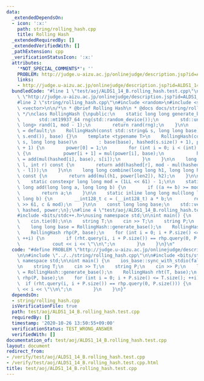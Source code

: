 ```yaml
---
data:
  _extendedDependsOn:
  - icon: ':x:'
    path: string/rolling_hash.cpp
    title: Rolling Hash
  _extendedRequiredBy: []
  _extendedVerifiedWith: []
  _pathExtension: cpp
  _verificationStatusIcon: ':x:'
  attributes:
    '*NOT_SPECIAL_COMMENTS*': ''
    PROBLEM: http://judge.u-aizu.ac.jp/onlinejudge/description.jsp?id=ALDS1_14_B
    links:
    - http://judge.u-aizu.ac.jp/onlinejudge/description.jsp?id=ALDS1_14_B
  bundledCode: "#line 1 \"test/aoj/ALDS1_14_B.rolling_hash.test.cpp\"\n#define PROBLEM\
    \ \"http://judge.u-aizu.ac.jp/onlinejudge/description.jsp?id=ALDS1_14_B\"\n\n\
    #line 2 \"string/rolling_hash.cpp\"\n#include <random>\n#include <string>\n#include\
    \ <vector>\n\n/*\n * @brief Rolling Hash\n * @docs docs/string/rolling_hash.md\n\
    \ */\nclass RollingHash {\npublic:\n    static long long generate_base() {\n \
    \       std::mt19937_64 rng(std::random_device());\n        std::uniform_int_distribution<long\
    \ long> rand(1, mod - 1);\n        return rand(rng);\n    }\n\n    RollingHash()\
    \ = default;\n    RollingHash(const std::string& s, long long base) : RollingHash(std::vector<char>(s.begin(),\
    \ s.end()), base) {}\n    template <typename T>\n    RollingHash(const std::vector<T>&\
    \ s, long long base)\n        : base(base), hashed(s.size() + 1), power(s.size()\
    \ + 1) {\n        power[0] = 1;\n        for (int i = 0; i < (int) s.size(); ++i)\
    \ {\n            power[i + 1] = mul(power[i], base);\n            hashed[i + 1]\
    \ = add(mul(hashed[i], base), s[i]);\n        }\n    }\n\n    long long query(int\
    \ l, int r) const {\n        return add(hashed[r], mod - mul(hashed[l], power[r\
    \ - l]));\n    }\n\n    long long combine(long long h1, long long h2, int len2)\
    \ const {\n        return add(mul(h1, power[len2]), h2);\n    }\n\nprivate:\n\
    \    static constexpr long long mod = (1LL << 61) - 1;\n\n    static inline long\
    \ long add(long long a, long long b) {\n        if ((a += b) >= mod) a -= mod;\n\
    \        return a;\n    }\n\n    static inline long long mul(long long a, long\
    \ long b) {\n        __int128_t c = (__int128_t) a * b;\n        return add(c\
    \ >> 61, c & mod);\n    }\n\n    const long long base;\n    std::vector<long long>\
    \ hashed, power;\n};\n#line 4 \"test/aoj/ALDS1_14_B.rolling_hash.test.cpp\"\n\n\
    #include <bits/stdc++.h>\nusing namespace std;\n\nint main() {\n    ios_base::sync_with_stdio(false);\n\
    \    cin.tie(0);\n\n    string T;\n    cin >> T;\n    string P;\n    cin >> P;\n\
    \    long long base = RollingHash::generate_base();\n    RollingHash rht(T, base);\n\
    \    RollingHash rhp(P, base);\n    for (int i = 0; i + P.size() <= T.size();\
    \ ++i) {\n        if (rht.query(i, i + P.size()) == rhp.query(0, P.size())) {\n\
    \            cout << i << \"\\n\";\n        }\n    }\n}\n"
  code: "#define PROBLEM \"http://judge.u-aizu.ac.jp/onlinejudge/description.jsp?id=ALDS1_14_B\"\
    \n\n#include \"../../string/rolling_hash.cpp\"\n\n#include <bits/stdc++.h>\nusing\
    \ namespace std;\n\nint main() {\n    ios_base::sync_with_stdio(false);\n    cin.tie(0);\n\
    \n    string T;\n    cin >> T;\n    string P;\n    cin >> P;\n    long long base\
    \ = RollingHash::generate_base();\n    RollingHash rht(T, base);\n    RollingHash\
    \ rhp(P, base);\n    for (int i = 0; i + P.size() <= T.size(); ++i) {\n      \
    \  if (rht.query(i, i + P.size()) == rhp.query(0, P.size())) {\n            cout\
    \ << i << \"\\n\";\n        }\n    }\n}"
  dependsOn:
  - string/rolling_hash.cpp
  isVerificationFile: true
  path: test/aoj/ALDS1_14_B.rolling_hash.test.cpp
  requiredBy: []
  timestamp: '2020-10-26 13:50:55+09:00'
  verificationStatus: TEST_WRONG_ANSWER
  verifiedWith: []
documentation_of: test/aoj/ALDS1_14_B.rolling_hash.test.cpp
layout: document
redirect_from:
- /verify/test/aoj/ALDS1_14_B.rolling_hash.test.cpp
- /verify/test/aoj/ALDS1_14_B.rolling_hash.test.cpp.html
title: test/aoj/ALDS1_14_B.rolling_hash.test.cpp
---
```

